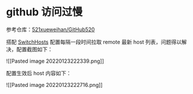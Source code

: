 # github 访问过慢

参考仓库：[521xueweihan/GitHub520](https://github.com/521xueweihan/GitHub520)

搭配 [SwitchHosts](https://github.com/oldj/SwitchHosts) 配置每隔一段时间拉取 remote 最新 host 列表，问题得以解决，配置截图如下：

![[Pasted image 20220123222339.png]]

配置生效后 host 内容如下：

![[Pasted image 20220123222716.png]]
